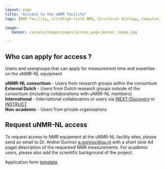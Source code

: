 ```yaml
---
layout: page
title: "Acccess to the uNMR facility"
tags: [NMR facility, ultrahigh-field NMR, Structural Biology, Computational Biology, Protein Structure]

image:
   banner: /assets/images/pages/access_page_banner_image.jpg

---
```


## Who can apply for access ?

Users and usergroups that can apply for measurement time and expertise on the uNMR-NL equipment


**uNMR-NL consortium** - Users from research groups within the consortium\
**External Dutch** - Users from Dutch research groups outside of the consortium (including collaborations with uNMR-NL members)\
**International** - International collaborators or users via [iNEXT-Discovery](https://inext-discovery.eu/) or [INSTRUCT](https://instruct-eric.org/)\
**Non-academic** - Users from private organisations

## Request uNMR-NL access

To request access to NMR equipment at the uNMR-NL facility sites, please send an email to Dr. Andrei Gurinov [a.gurinov@uu.nl](mailto:a.gurinov@uu.nl?subject=[uNMR-NL%20access%20request]) with a short (one A4 page) description of the requested NMR measurements. For academic users, please also add the scientific background of the project.

Application form [template](/access/application_form)
